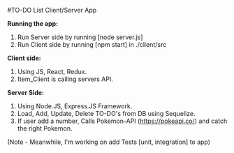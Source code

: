 #TO-DO List Client/Server App

**Running the app:**
1.  Run Server side by running [node server.js]
2.  Run Client side by running [npm start] in ./client/src

**Client side:**
1. Using JS, React, Redux.
2. Item_Client is calling servers API.

**Server Side:**
1. Using Node.JS, Express.JS Framework.
2. Load, Add, Update, Delete TO-DO's from DB using Sequelize.
3. If user add a number, Calls Pokemon-API (https://pokeapi.co/) and catch the right Pokemon.

(Note - Meanwhile, I'm working on add Tests [unit, integration] to app)
